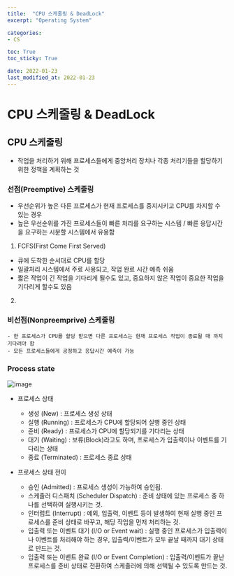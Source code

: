 ```yaml
---
title:  "CPU 스케줄링 & DeadLock"
excerpt: "Operating System"

categories:
- CS

toc: True
toc_sticky: True

date: 2022-01-23
last_modified_at: 2022-01-23
---
```


# CPU 스케줄링 & DeadLock

## CPU 스케줄링

- 작업을 처리하기 위해 프로세스들에게 중앙처리 장치나 각종 처리기들을 할당하기 위한 정책을 계획하는 것

### 선점(Preemptive) 스케줄링

- 우선순위가 높은 다른 프로세스가 현재 프로세스를 중지시키고 CPU를 차지할 수 있는 경우
- 높은 우선순위를 가진 프로세스들이 빠른 처리를 요구하는 시스템 / 빠른 응답시간을 요구하는 시분할 시스템에서 유용함

1. FCFS(First Come First Served)
 - 큐에 도착한 순서대로 CPU를 할당
 - 일괄처리 시스템에서 주료 사용되고, 작업 완료 시간 예측 쉬움
 - 짧은 작업이 긴 작업을 기다리게 될수도 있고, 중요하지 않은 작업이 중요한 작업을 기다리게 할수도 있음

2. 

### 비선점(Nonpreemprive) 스케줄링
    - 한 프로세스가 CPU를 할당 받으면 다른 프로세스는 현재 프로세스 작업이 종료될 때 까지 기다려야 함
    - 모든 프로세스들에게 공정하고 응답시간 예측이 가능

### Process state

![image](https://user-images.githubusercontent.com/76996686/150683458-7623fe98-1184-4e6c-8c5f-7dd118c59a00.png)

- 프로세스 상태 
  - 생성 (New) : 프로세스 생성 상태
  - 실행 (Running) : 프로세스가 CPU에 할당되어 실행 중인 상태
  - 준비 (Ready) : 프로세스가 CPU에 할당되기를 기다리는 상태
  - 대기 (Waiting) : 보류(Block)라고도 하며, 프로세스가 입출력이나 이벤트를 기다리는 상태
  - 종료 (Terminated) : 프로세스 종료 상태

- 프로세스 상태 전이
  - 승인 (Admitted) : 프로세스 생성이 가능하여 승인됨.
  - 스케줄러 디스패치 (Scheduler Dispatch) : 준비 상태에 있는 프로세스 중 하나를 선택하여 실행시키는 것.
  - 인터럽트 (Interrupt) : 예외, 입출력, 이벤트 등이 발생하여 현재 실행 중인 프로세스를 준비 상태로 바꾸고, 해당 작업을 먼저 처리하는 것.
  - 입출력 또는 이벤트 대기 (I/O or Event wait) : 실행 중인 프로세스가 입출력이나 이벤트를 처리해야 하는 경우, 입출력/이벤트가 모두 끝날 때까지 대기 상태로 만드는 것.
  - 입출력 또는 이벤트 완료 (I/O or Event Completion) : 입출력/이벤트가 끝난 프로세스를 준비 상태로 전환하여 스케줄러에 의해 선택될 수 있도록 만드는 것.


